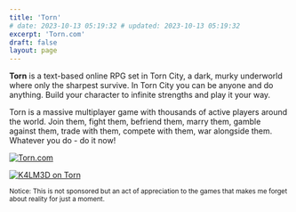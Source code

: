 ```yaml
---
title: 'Torn'
# date: 2023-10-13 05:19:32 # updated: 2023-10-13 05:19:32
excerpt: 'Torn.com'
draft: false
layout: page
---
```


**Torn** is a text-based online RPG set in Torn City, a dark, murky underworld where only the sharpest survive. In Torn City you can be anyone and do anything. Build your character to infinite strengths and play it your way.

Torn is a massive multiplayer game with thousands of active players around the world. Join them, fight them, befriend them, marry them, gamble against them, trade with them, compete with them, war alongside them. Whatever you do - do it now!

<a href="https://www.torn.com/3091002" target="_blank"><img src="/images/torn/static_300x250_torncity.jpg" alt="Torn.com" /></a>

<a href="https://www.torn.com/3091002" target="_blank"><img src="https://www.torn.com/sigs/8_3091002.png" alt="K4LM3D on Torn" /></a>

<article class="message is-secondary">
  <div class="message-body">
    <small>
      Notice: This is not sponsored but an act of appreciation to the games that makes me forget about reality for just a moment.
    </small>
  </div>
</article>
